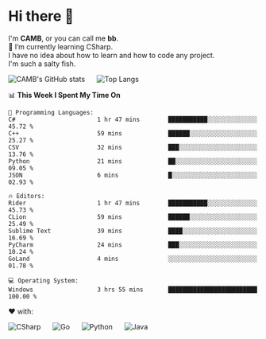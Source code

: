 # Hi there 👋
<!--
**CAMB-dev/CAMB-dev** is a ✨ _special_ ✨ repository because its `README.md` (this file) appears on your GitHub profile.

Here are some ideas to get you started:

- 🔭 I’m currently working on ...
- 🌱 I’m currently learning ...
- 👯 I’m looking to collaborate on ...
- 🤔 I’m looking for help with ...
- 💬 Ask me about ...
- 📫 How to reach me: ...
- 😄 Pronouns: ...
- ⚡ Fun fact: ...
-->
 I'm **CAMB**, or you can call me **bb**.  
 🌱 I’m currently learning CSharp.  
 I have no idea about how to learn and how to code any project.  
 I'm such a salty fish.
 
 
![CAMB's GitHub stats](https://github-readme-stats.vercel.app/api?username=CAMB-dev&show_icons=true&theme=tokyonight)
&nbsp;&nbsp;&nbsp;&nbsp;
![Top Langs](https://github-readme-stats.vercel.app/api/top-langs/?username=CAMB-dev&langs_count=5&theme=tokyonight)


<!--START_SECTION:waka-->
📊 **This Week I Spent My Time On** 

```text
💬 Programming Languages: 
C#                       1 hr 47 mins        ███████████░░░░░░░░░░░░░░   45.72 % 
C++                      59 mins             ██████░░░░░░░░░░░░░░░░░░░   25.27 % 
CSV                      32 mins             ███░░░░░░░░░░░░░░░░░░░░░░   13.76 % 
Python                   21 mins             ██░░░░░░░░░░░░░░░░░░░░░░░   09.05 % 
JSON                     6 mins              █░░░░░░░░░░░░░░░░░░░░░░░░   02.93 % 

🔥 Editors: 
Rider                    1 hr 47 mins        ███████████░░░░░░░░░░░░░░   45.73 % 
CLion                    59 mins             ██████░░░░░░░░░░░░░░░░░░░   25.49 % 
Sublime Text             39 mins             ████░░░░░░░░░░░░░░░░░░░░░   16.69 % 
PyCharm                  24 mins             ███░░░░░░░░░░░░░░░░░░░░░░   10.24 % 
GoLand                   4 mins              ░░░░░░░░░░░░░░░░░░░░░░░░░   01.78 % 

💻 Operating System: 
Windows                  3 hrs 55 mins       █████████████████████████   100.00 % 
```


<!--END_SECTION:waka-->


❤ with:

![CSharp](https://img.shields.io/badge/CSharp-%23512BD4?style=for-the-badge&logo=.net)
&nbsp;&nbsp;&nbsp;&nbsp;
![Go](https://img.shields.io/badge/Go-000000?style=for-the-badge&logo=go)
&nbsp;&nbsp;&nbsp;&nbsp;
![Python](https://img.shields.io/badge/Python-000000?style=for-the-badge&logo=python)
&nbsp;&nbsp;&nbsp;&nbsp;
![Java](https://img.shields.io/badge/Java-964B00?style=for-the-badge&logo=openjdk)
